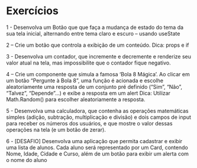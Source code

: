 # Exercícios

1 - Desenvolva um Botão que que faça a mudança de estado do tema da sua tela inicial, 
alternando entre tema claro e escuro – usando useState

2 – Crie um botão que controla a exibição de um conteúdo.
Dica: props e if

3 - Desenvolva um contador, que incremente e decremente e renderize seu valor atual na tela, 
mas impossibilite que o contador fique negativo.

4 – Crie um componente que simula a famosa ‘Bola 8 Mágica’. Ao clicar em um botão “Pergunte 
à Bola 8”, uma função é acionada e escolhe aleatoriamente uma resposta de um conjunto pré
definido (“Sim”, “Não”, “Talvez”, “Depende”...) e exibe a resposta em um alert
Dica: Utilizar Math.Random() para escolher aleatoriamente a resposta.

5 - Desenvolva uma calculadora, que contenha as operações matemáticas simples (adição, 
subtração, multiplicação e divisão) e dois campos de input para receber os números dos 
usuários, e que mostre o valor dessas operações na tela (e um botão de zerar).

6 - \[DESAFIO\] Desenvolva uma aplicação que permita cadastrar e exibir uma lista de alunos. 
Cada aluno será representado por um Card, contendo Nome, Idade, Cidade e Curso, além de um 
botão para exibir um alerta com o nome do aluno
